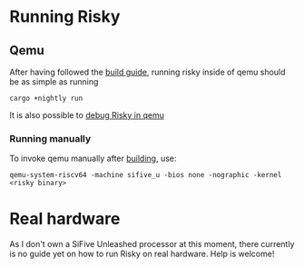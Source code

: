 

# Running Risky

## Qemu

After having followed the [build guide](building.md), running risky inside of qemu should be as simple as running
```shell script
cargo +nightly run
```

It is also possible to [debug Risky in qemu](debugging.md)


### Running manually

To invoke qemu manually after [building](building.md), use:
```shell script
qemu-system-riscv64 -machine sifive_u -bios none -nographic -kernel <risky binary> 
```


# Real hardware

As I don't own a SiFive Unleashed processor at this moment, there currently is no guide yet on how to run Risky on real hardware. Help is welcome! 

